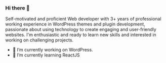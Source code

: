 ### Hi there 👋
Self-motivated and proficient Web developer with 3+ years of professional working experience in WordPress themes and plugin development, passionate about using technology to create engaging and user-friendly websites. I'm enthusiastic and ready to learn new skills and interested in working on challenging projects.
- 🔭 I’m currently working on WordPress.
- 🌱 I’m currently learning ReactJS


